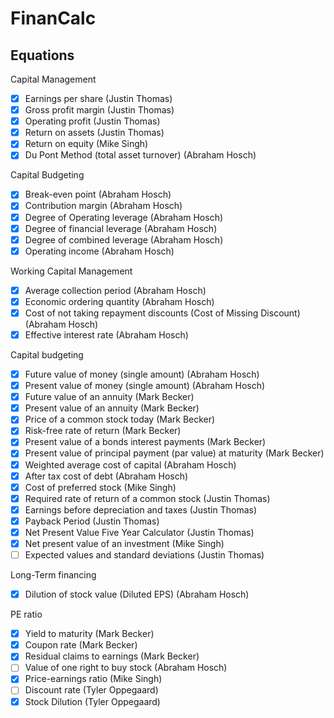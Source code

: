 # FinanCalc

## Equations

Capital Management
- [x] Earnings per share (Justin Thomas)
- [x] Gross profit margin (Justin Thomas)
- [x] Operating profit (Justin Thomas)
- [x] Return on assets (Justin Thomas)
- [x] Return on equity (Mike Singh)
- [x] Du Pont Method (total asset turnover) (Abraham Hosch)

Capital Budgeting
- [x] Break-even point (Abraham Hosch)
- [x] Contribution margin (Abraham Hosch)
- [x] Degree of Operating leverage (Abraham Hosch)
- [x] Degree of financial leverage (Abraham Hosch)
- [x] Degree of combined leverage (Abraham Hosch)
- [x] Operating income (Abraham Hosch)

Working Capital Management
- [x] Average collection period (Abraham Hosch)
- [x] Economic ordering quantity (Abraham Hosch)
- [x] Cost of not taking repayment discounts (Cost of Missing Discount) (Abraham Hosch)
- [x] Effective interest rate (Abraham Hosch)

Capital budgeting
- [x] Future value of money (single amount) (Abraham Hosch)
- [x] Present value of money (single amount) (Abraham Hosch)
- [x] Future value of an annuity (Mark Becker)
- [x] Present value of an annuity (Mark Becker)
- [x] Price of a common stock today (Mark Becker)
- [x] Risk-free rate of return (Mark Becker)
- [x] Present value of a bonds interest payments (Mark Becker)
- [x] Present value of principal payment (par value) at maturity (Mark Becker)
- [x] Weighted average cost of capital (Abraham Hosch)
- [x] After tax cost of debt (Abraham Hosch)
- [x] Cost of preferred stock (Mike Singh)
- [x] Required rate of return of a common stock (Justin Thomas)
- [x] Earnings before depreciation and taxes  (Justin Thomas)
- [x] Payback Period (Justin Thomas)
- [x] Net Present Value Five Year Calculator  (Justin Thomas)
- [x] Net present value of an investment  (Mike Singh)
- [ ] Expected values and standard deviations  (Justin Thomas)

Long-Term financing
- [x] Dilution of stock value (Diluted EPS) (Abraham Hosch)

PE ratio
- [x] Yield to maturity (Mark Becker)
- [x] Coupon rate (Mark Becker)
- [x] Residual claims to earnings (Mark Becker)
- [ ] Value of one right to buy stock (Abraham Hosch)
- [x] Price-earnings ratio (Mike Singh)
- [ ] Discount rate (Tyler Oppegaard)
- [x] Stock Dilution (Tyler Oppegaard)
